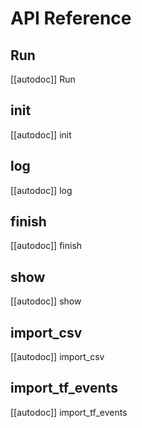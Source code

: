 # API Reference

## Run

[[autodoc]] Run

## init

[[autodoc]] init

## log

[[autodoc]] log

## finish

[[autodoc]] finish

## show

[[autodoc]] show

## import_csv

[[autodoc]] import_csv

## import_tf_events

[[autodoc]] import_tf_events

